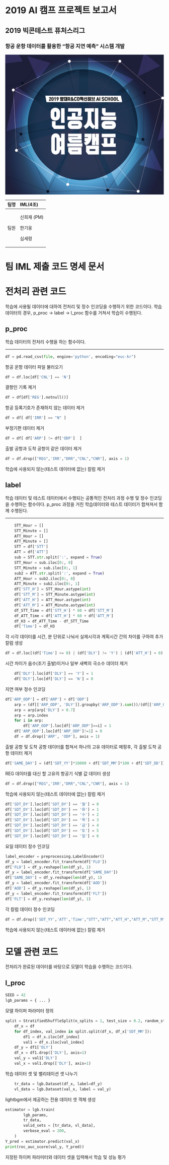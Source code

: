 
# 2019 AI 캠프 프로젝트 보고서

## 2019 빅콘테스트 퓨처스리그

### 항공 운항 데이터를 활용한 “항공 지연 예측” 시스템 개발

![](.gitbook/assets/image%20%281%29.png)

<table>
  <thead>
    <tr>
      <th style="text-align:left"><b>&#xD300;&#xBA85;</b>
      </th>
      <th style="text-align:left"><b>IML(4&#xC870;)</b>
      </th>
    </tr>
  </thead>
  <tbody>
    <tr>
      <td style="text-align:left">&#xD300;&#xC6D0;</td>
      <td style="text-align:left">
        <p>&#xC2E0;&#xD76C;&#xC7AC; (PM)</p>
        <p>&#xD55C;&#xAE30;&#xC6C5;</p>
        <p>&#xC2EC;&#xC138;&#xB839;</p>
      </td>
    </tr>
  </tbody>
</table>


# 팀 IML 제출 코드 명세 문서

# 전처리 관련 코드
학습에 사용될 데이터에 대하여 전처리 및 정수 인코딩을 수행하기 위한 코드이다.
학습 데이터의 경우, p_proc -> label -> l_proc 함수를 거쳐서 학습이 수행된다. 
## p_proc
학습 데이터의 전처리 수행을 하는 함수이다.
_________
```python
df = pd.read_csv(file, engine='python', encoding="euc-kr")
```
항공 운항 데이터 파일 불러오기
```python
df = df.loc[df['CNL'] == 'N']
```
결항인 기록 제거
```python
df = df[df['REG'].notnull()]
```
항공 등록기호가 존재하지 않는 데이터 제거
```python
df = df[ df['IRR'] == "N" ]
```
부정기편 데이터 제거
```python
df = df[ df['ARP'] != df['ODP']  ]
```
출발 공항과 도착 공항이 같은 데이터 제거
```python
df = df.drop(["REG",'IRR',"DRR","CNL","CNR"], axis = 1)
```
학습에 사용되지 않는(테스트 데이터에 없는) 칼럼 제거

## label
학습 데이터 및 테스트 데이터에서 수행되는 공통적인 전처리 과정 수행 및 정수 인코딩 을 수행하는 함수이다. p_proc 과정을 거친 학습데이터와 테스트 데이터가 합쳐져서 함께 수행된다.
____
```python
	STT_Hour = []
	STT_Minute = []
	ATT_Hour = []
	ATT_Minute = []
	STT = df['STT']
	ATT = df['ATT']
	sub = STT.str.split(':', expand = True)
	STT_Hour = sub.iloc[0:, 0]
	STT_Minute = sub.iloc[0:, 1]
	sub2 = ATT.str.split(':', expand = True)
	ATT_Hour = sub2.iloc[0:, 0]
	ATT_Minute = sub2.iloc[0:, 1]
	df['STT_H'] = STT_Hour.astype(int)
	df['STT_M'] = STT_Minute.astype(int)
	df['ATT_H'] = ATT_Hour.astype(int)
	df['ATT_M'] = ATT_Minute.astype(int)
	df_STT_Time = df['STT_H'] * 60 + df['STT_M']
	df_ATT_Time = df['ATT_H'] * 60 + df['ATT_M']
	df_H3 = df_ATT_Time - df_STT_Time
	df['Time'] = df_H3
```
각 시각 데이터를 시간, 분 단위로 나눠서 
실제시각과 계획시간 간의 차이를 구하여 추가 칼럼 생성
```python
df = df.loc[(df['Time'] >= 0) | (df['DLY'] != 'Y') | (df['ATT_H'] < 0) | (df['ATT_H'] > 3) | (df['STT_H'] < 22)]
```
시간 차이가 음수(조기 출발)이거나 일부 새벽의 극소수 데이터 제거
```python
	df['DLY'].loc[df['DLY'] == 'Y'] = 1
	df['DLY'].loc[df['DLY'] == 'N'] = 0
```
지연 여부 정수 인코딩
```python
df['ARP_ODP'] = df['ARP'] + df['ODP']
	arp = (df[['ARP_ODP', 'DLY']].groupby('ARP_ODP').sum())/(df[['ARP_ODP', 'DLY']].groupby('ARP_ODP').count())
	arp = arp[arp['DLY'] > 0.7]
	arp = arp.index
	for i in arp:
	    df['ARP_ODP'].loc[df['ARP_ODP']==i] = 1
	df['ARP_ODP'].loc[df['ARP_ODP']!=1] = 0
	df = df.drop(['ARP', 'ODP'], axis = 1)
```
출발 공항 및 도착 공항 데이터를 합쳐서 하나의 고유 데이터로 매핑후, 
각 출발 도착 공항 데이터 제거
```python
df['SAME_DAY'] = (df['SDT_YY']*10000 + df['SDT_MM']*100 + df['SDT_DD']).astype(str) + df['FLO']
```
REG 데이터를 대신 할 고유의 항공기 식별 값 데이터 생성
```python
df = df.drop(["REG",'IRR',"DRR","CNL","CNR"], axis = 1)
```
학습에 사용되지 않는(테스트 데이터에 없는) 칼럼 제거
```python
df['SDT_DY'].loc[df['SDT_DY'] == '월'] = 0
df['SDT_DY'].loc[df['SDT_DY'] == '화'] = 1
df['SDT_DY'].loc[df['SDT_DY'] == '수'] = 2
df['SDT_DY'].loc[df['SDT_DY'] == '목'] = 3
df['SDT_DY'].loc[df['SDT_DY'] == '금'] = 4
df['SDT_DY'].loc[df['SDT_DY'] == '토'] = 5
df['SDT_DY'].loc[df['SDT_DY'] == '일'] = 6
```
요일 데이터 정수 인코딩
```python
label_encoder = preprocessing.LabelEncoder()
df_y = label_encoder.fit_transform(df['FLO']) 
df['FLO'] = df_y.reshape(len(df_y), 1)
df_y = label_encoder.fit_transform(df['SAME_DAY']) 
df['SAME_DAY'] = df_y.reshape(len(df_y), 1)
df_y = label_encoder.fit_transform(df['AOD']) 
df['AOD'] = df_y.reshape(len(df_y), 1)
df_y = label_encoder.fit_transform(df['FLT']) 
df['FLT'] = df_y.reshape(len(df_y), 1)
```
각 칼럼 데이터 정수 인코딩
```python
df = df.drop(['SDT_YY','ATT','Time',"STT","ATT","ATT_H","ATT_M","STT_M"], axis = 1)
```
학습에 사용되지 않는(테스트 데이터에 없는) 칼럼 제거

# 모델 관련 코드
전처리가 완료된 데이터를 바탕으로 모델이 학습을 수행하는 코드이다. 
## l_proc
```python
SEED = 42
lgb_params = { ... }
```
모델 하이퍼 파라미터 정의
```python
split = StratifiedShuffleSplit(n_splits = 1, test_size = 0.2, random_state=42)
    df_x = df
    for df_index, val_index in split.split(df_x, df_x['SDT_MM']):
        df1 = df_x.iloc[df_index]
        val1 = df_x.iloc[val_index]
    df_y = df1['DLY']
    df_x = df1.drop(['DLY'], axis=1)
    val_y = val1['DLY']
    val_x = val1.drop(['DLY'], axis=1)
```
학습 데이터 셋 및 밸리데이션 셋 나누기
```python
    tr_data = lgb.Dataset(df_x, label=df_y)
    vl_data = lgb.Dataset(val_x, label = val_y) 
```
lightbgm에서 제공하는 전용 데이터 셋 객체 생성
```python
estimator = lgb.train(
        lgb_params,
        tr_data,
        valid_sets = [tr_data, vl_data],
        verbose_eval = 200,
    )    
Y_pred = estimator.predict(val_x)
print(roc_auc_score(val_y, Y_pred))
```
지정된 하이퍼 파라미터와 데이터 셋을 입력해서 학습 및 성능 평가








